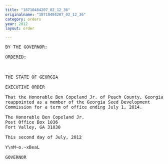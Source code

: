 ```yaml
---
title: "18710484207_02_12_36"
originalname: "18710484207_02_12_36"
category: orders
year: 2012
layout: order

---
```

<pre>
BY THE GOVERNOR:

ORDERED:

 

THE STATE OF GEORGIA

EXECUTIVE ORDER

That the Honorable Ben Copeland Jr. of Peach County, Georgia, is
reappointed as a member of the Georgia Seed Development
Commission for a term of office ending July 1, 2014.

The Honorable Ben Copeland Jr.
Post Office Box 1036
Fort Valley, GA 31030

This second day of July, 2012

Y\nM~o.~xBeaL

GOVERNOR

</pre>
